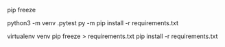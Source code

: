 pip freeze

python3 -m venv .pytest
py -m pip install -r requirements.txt

virtualenv venv
pip freeze > requirements.txt
pip install -r requirements.txt
